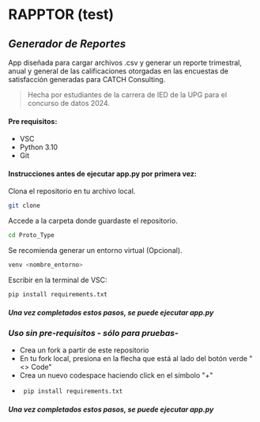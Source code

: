 # RAPPTOR (test)
## _Generador de Reportes_

App diseñada para cargar archivos .csv y generar un reporte trimestral, anual y general
de las calificaciones otorgadas en las encuestas de satisfacción generadas para CATCH Consulting.

>Hecha por estudiantes de la carrera de IED  de la UPG para el concurso de datos 2024.

#### Pre requisitos:
 - VSC
 - Python 3.10
 - Git

#### Instrucciones antes de ejecutar app.py por primera vez:

Clona el repositorio en tu archivo local.

```sh
git clone 
```

Accede a la carpeta donde guardaste el repositorio.

```sh
cd Proto_Type
```

Se recomienda generar un entorno virtual (Opcional).

```sh
venv <nombre_entorno>
```

Escribir en la terminal de VSC:

```sh
pip install requirements.txt
```

##### Una vez completados estos pasos, se puede ejecutar app.py


### _Uso sin pre-requisitos - sólo para pruebas-_

 - Crea un fork a partir de este repositorio
 - En tu fork local, presiona en la flecha que está al lado del botón verde "<> Code"
 - Crea un nuevo codespace haciendo click en el símbolo "+"
 - ```sh
    pip install requirements.txt
    ```
##### Una vez completados estos pasos, se puede ejecutar app.py
